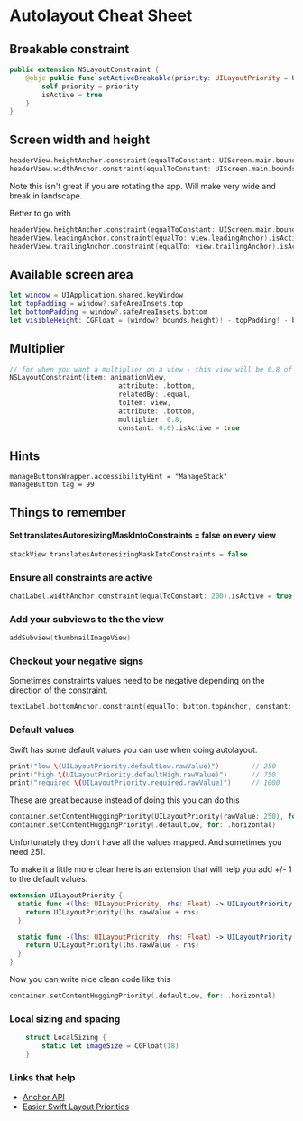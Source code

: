 # Autolayout Cheat Sheet

## Breakable constraint

```swift
public extension NSLayoutConstraint {
    @objc public func setActiveBreakable(priority: UILayoutPriority = UILayoutPriority(900)) {
        self.priority = priority
        isActive = true
    }
}
```

## Screen width and height

```swift
headerView.heightAnchor.constraint(equalToConstant: UIScreen.main.bounds.height).isActive = true
headerView.widthAnchor.constraint(equalToConstant: UIScreen.main.bounds.width).isActive = true
```
Note this isn't great if you are rotating the app. Will make very wide and break in landscape.

Better to go with

```swift
headerView.heightAnchor.constraint(equalToConstant: UIScreen.main.bounds.height).isActive = true
headerView.leadingAnchor.constraint(equalTo: view.leadingAnchor).isActive = true
headerView.trailingAnchor.constraint(equalTo: view.trailingAnchor).isActive = true
```

## Available screen area

```swift
let window = UIApplication.shared.keyWindow
let topPadding = window?.safeAreaInsets.top
let bottomPadding = window?.safeAreaInsets.bottom
let visibleHeight: CGFloat = (window?.bounds.height)! - topPadding! - bottomPadding!
```

## Multiplier

```swift
// for when you want a multiplier on a view - this view will be 0.8 of the bottom view
NSLayoutConstraint(item: animationView,
                           attribute: .bottom,
                           relatedBy: .equal,
                           toItem: view,
                           attribute: .bottom,
                           multiplier: 0.8,
                           constant: 0.0).isActive = true
```

## Hints

```
manageButtonsWrapper.accessibilityHint = "ManageStack"
manageButton.tag = 99
```

## Things to remember

#### Set translatesAutoresizingMaskIntoConstraints = false on every view

```swift
stackView.translatesAutoresizingMaskIntoConstraints = false
```

### Ensure all constraints are active

```swift
chatLabel.widthAnchor.constraint(equalToConstant: 200).isActive = true
```

### Add your subviews to the the view

```swift
addSubview(thumbnailImageView)
```

### Checkout your negative signs

Sometimes constraints values need to be negative depending on the direction of the constraint.

```swift
textLabel.bottomAnchor.constraint(equalTo: button.topAnchor, constant: -spacing).isActive = true
```

### Default values

Swift has some default values you can use when doing autolayout.

```swift
print("low \(UILayoutPriority.defaultLow.rawValue)")        // 250
print("high \(UILayoutPriority.defaultHigh.rawValue)")      // 750
print("required \(UILayoutPriority.required.rawValue)")     // 1000
```

These are great because instead of doing this you can do this

```swift
container.setContentHuggingPriority(UILayoutPriority(rawValue: 250), for: .horizontal)
container.setContentHuggingPriority(.defaultLow, for: .horizontal)
```

Unfortunately they don't have all the values mapped. And sometimes you need 251.

To make it a little more clear here is an extension that will help you add +/- 1 to the default values.

```swift
extension UILayoutPriority {
  static func +(lhs: UILayoutPriority, rhs: Float) -> UILayoutPriority {
    return UILayoutPriority(lhs.rawValue + rhs)
  }

  static func -(lhs: UILayoutPriority, rhs: Float) -> UILayoutPriority {
    return UILayoutPriority(lhs.rawValue - rhs)
  }
}
```

Now you can write nice clean code like this

```swift
container.setContentHuggingPriority(.defaultLow, for: .horizontal)
```

### Local sizing and spacing

```swift
    struct LocalSizing {
        static let imageSize = CGFloat(18)
    }
```

### Links that help

- [Anchor API](https://developer.apple.com/documentation/uikit/NSLayoutAnchor)
- [Easier Swift Layout Priorities](https://useyourloaf.com/blog/easier-swift-layout-priorities/)

